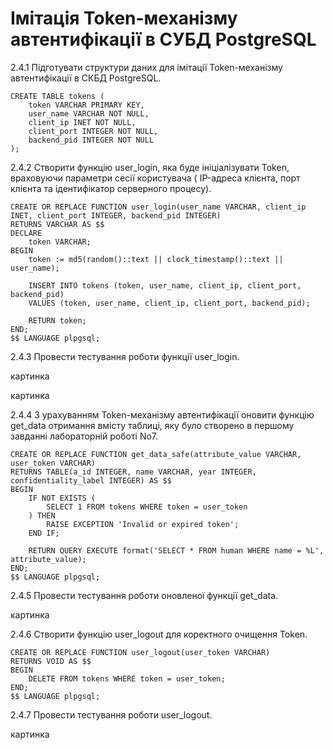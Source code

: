 # Імітація Token-механізму автентифікації в СУБД PostgreSQL

2.4.1 Підготувати структури даних для імітації Token-механізму автентифікації в СКБД PostgreSQL.

```
CREATE TABLE tokens (
    token VARCHAR PRIMARY KEY,
    user_name VARCHAR NOT NULL,
    client_ip INET NOT NULL,
    client_port INTEGER NOT NULL,
    backend_pid INTEGER NOT NULL
);
```

2.4.2 Створити функцію user_login, яка буде ініціалізувати Token, враховуючи параметри сесії користувача ( IP-адреса клієнта, порт клієнта та ідентифікатор серверного процесу).

```
CREATE OR REPLACE FUNCTION user_login(user_name VARCHAR, client_ip INET, client_port INTEGER, backend_pid INTEGER)
RETURNS VARCHAR AS $$
DECLARE
    token VARCHAR;
BEGIN
    token := md5(random()::text || clock_timestamp()::text || user_name);
    
    INSERT INTO tokens (token, user_name, client_ip, client_port, backend_pid)
    VALUES (token, user_name, client_ip, client_port, backend_pid);
    
    RETURN token;
END;
$$ LANGUAGE plpgsql;
```

2.4.3 Провести тестування роботи функції user_login.

картинка

картинка

2.4.4 З урахуванням Token-механізму автентифікації оновити функцію get_data отримання вмісту таблиці, яку було створено в першому завданні лабораторній роботі No7.

```
CREATE OR REPLACE FUNCTION get_data_safe(attribute_value VARCHAR, user_token VARCHAR)
RETURNS TABLE(a_id INTEGER, name VARCHAR, year INTEGER, confidentiality_label INTEGER) AS $$
BEGIN
    IF NOT EXISTS (
        SELECT 1 FROM tokens WHERE token = user_token
    ) THEN
        RAISE EXCEPTION 'Invalid or expired token';
    END IF;

    RETURN QUERY EXECUTE format('SELECT * FROM human WHERE name = %L', attribute_value);
END;
$$ LANGUAGE plpgsql;
```

2.4.5 Провести тестування роботи оновленої функції get_data.

картинка

2.4.6 Створити функцію user_logout для коректного очищення Token.

```
CREATE OR REPLACE FUNCTION user_logout(user_token VARCHAR)
RETURNS VOID AS $$
BEGIN
    DELETE FROM tokens WHERE token = user_token;
END;
$$ LANGUAGE plpgsql;
```

2.4.7 Провести тестування роботи user_logout.

картинка